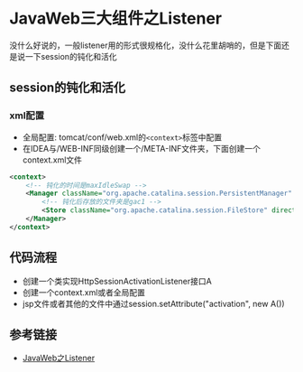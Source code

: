 # JavaWeb三大组件之Listener

没什么好说的，一般listener用的形式很规格化，没什么花里胡哨的，但是下面还是说一下session的钝化和活化

## session的钝化和活化

### xml配置

* 全局配置: tomcat/conf/web.xml的`<context>`标签中配置
* 在IDEA与/WEB-INF同级创建一个/META-INF文件夹，下面创建一个context.xml文件

```xml
<context>
    <!-- 钝化的时间是maxIdleSwap -->
    <Manager className="org.apache.catalina.session.PersistentManager" maxIdleSwap="1">
        <!-- 钝化后存放的文件夹是gac1 -->
        <Store className="org.apache.catalina.session.FileStore" directory="gacl"/>
    </Manager>
</context>
```

## 代码流程

* 创建一个类实现HttpSessionActivationListener接口A
* 创建一个context.xml或者全局配置
* jsp文件或者其他的文件中通过session.setAttribute("activation", new A())

## 参考链接

* [JavaWeb之Listener](https://www.jb51.net/article/92032.htm)
